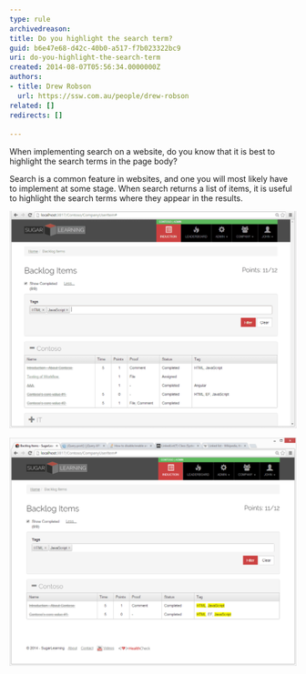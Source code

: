 ```yaml
---
type: rule
archivedreason: 
title: Do you highlight the search term?
guid: b6e47e68-d42c-40b0-a517-f7b023322bc9
uri: do-you-highlight-the-search-term
created: 2014-08-07T05:56:34.0000000Z
authors:
- title: Drew Robson
  url: https://ssw.com.au/people/drew-robson
related: []
redirects: []

---
```


When implementing search on a website, do you know that it is best to highlight the search terms in the page body?

<!--endintro-->

Search is a common feature in websites, and one you will most likely have to implement at some stage. When search returns a list of items, it is useful to highlight the search terms where they appear in the results.




![Search for items with these tags](2014-08-07_15-48-11-before-compressor.png)




![Search results have their relevant tags highlighted](2014-08-07_15-47-15-after-compressor.png)
